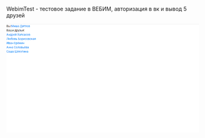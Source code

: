 WebimTest - тестовое задание в ВЕБИМ, авторизация в вк и вывод 5 друзей

![webim test python vk app](readme_images/webim-test.png)